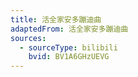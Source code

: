 ```yaml
---
title: 活全家安多蹦迪曲
adaptedFrom: 活全家安多蹦迪曲
sources:
  - sourceType: bilibili
    bvid: BV1A6GHzUEVG
---
```

